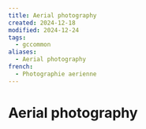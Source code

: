 ```yaml
---
title: Aerial photography
created: 2024-12-18
modified: 2024-12-24
tags:
  - gccommon
aliases:
  - Aerial photography
french:
  - Photographie aerienne
---
```

# Aerial photography
